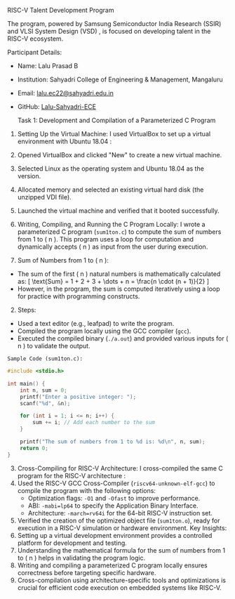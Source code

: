 
   RISC-V Talent Development Program 

The program, powered by  Samsung Semiconductor India Research (SSIR)  and  VLSI System Design (VSD) , is focused on developing talent in the RISC-V ecosystem.

   Participant Details: 
-  Name:  Lalu Prasad B  
-  Institution:  Sahyadri College of Engineering & Management, Mangaluru  
-  Email:  lalu.ec22@sahyadri.edu.in  
-  GitHub:  [Lalu-Sahyadri-ECE](https://github.com/Lalu-Sahyadri-ECE)  

   Task 1: Development and Compilation of a Parameterized C Program 

  1. Setting Up the Virtual Machine: 
I used  VirtualBox  to set up a virtual environment with  Ubuntu 18.04 :
1. Opened VirtualBox and clicked "New" to create a new virtual machine.
2. Selected  Linux  as the operating system and  Ubuntu 18.04  as the version.
3. Allocated memory and selected an existing virtual hard disk (the unzipped VDI file).
4. Launched the virtual machine and verified that it booted successfully.

  2. Writing, Compiling, and Running the C Program Locally: 
I wrote a parameterized C program (`sum1ton.c`) to compute the sum of numbers from 1 to \( n \). This program uses a loop for computation and dynamically accepts \( n \) as input from the user during execution.

1.  Sum of Numbers from 1 to \( n \): 
   - The sum of the first \( n \) natural numbers is mathematically calculated as:
     \[
     \text{Sum} = 1 + 2 + 3 + \dots + n = \frac{n \cdot (n + 1)}{2}
     \]
   - However, in the program, the sum is computed iteratively using a loop for practice with programming constructs.

2.  Steps: 
   - Used a text editor (e.g., leafpad) to write the program.
   - Compiled the program locally using the  GCC compiler  (`gcc`).
   - Executed the compiled binary (`./a.out`) and provided various inputs for \( n \) to validate the output.

    Sample Code (sum1ton.c): 
```c
#include <stdio.h>

int main() {
    int n, sum = 0;
    printf("Enter a positive integer: ");
    scanf("%d", &n);

    for (int i = 1; i <= n; i++) {
        sum += i; // Add each number to the sum
    }

    printf("The sum of numbers from 1 to %d is: %d\n", n, sum);
    return 0;
}
```

 3. Cross-Compiling for RISC-V Architecture: 
I cross-compiled the same C program for the  RISC-V architecture :
1. Used the  RISC-V GCC Cross-Compiler  (`riscv64-unknown-elf-gcc`) to compile the program with the following options:
   -  Optimization flags:  `-O1` and `-Ofast` to improve performance.
   -  ABI:  `-mabi=lp64` to specify the Application Binary Interface.
   -  Architecture:  `-march=rv64i` for the 64-bit RISC-V instruction set.
2. Verified the creation of the optimized object file (`sum1ton.o`), ready for execution in a RISC-V simulation or hardware environment.
   Key Insights: 
1. Setting up a virtual development environment provides a controlled platform for development and testing.
2. Understanding the mathematical formula for the sum of numbers from 1 to \( n \) helps in validating the program logic.
3. Writing and compiling a parameterized C program locally ensures correctness before targeting specific hardware.
4. Cross-compilation using architecture-specific tools and optimizations is crucial for efficient code execution on embedded systems like RISC-V.
